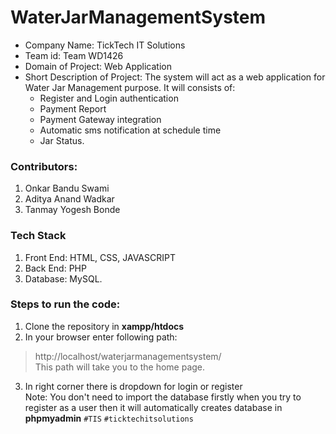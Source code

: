 # WaterJarManagementSystem

- Company Name: TickTech IT Solutions
- Team id: Team WD1426
- Domain of Project: Web Application
- Short Description of Project: The system will act as a web application for Water Jar Management purpose. It will consists of:
  - Register and Login authentication
  - Payment Report
  - Payment Gateway integration
  - Automatic sms notification at schedule time
  - Jar Status.

### Contributors:
1. Onkar Bandu Swami
2. Aditya Anand Wadkar
3. Tanmay Yogesh Bonde

### Tech Stack
1. Front End: HTML, CSS, JAVASCRIPT
2. Back End: PHP
3. Database: MySQL.

### Steps to run the code:
1. Clone the repository in **xampp/htdocs**
2. In your browser enter following path:
> http://localhost/waterjarmanagementsystem/ <br>
This path will take you to the home page.
3. In right corner there is dropdown for login or register <br>
Note: You don't need to import the database firstly when you try to register as a user then it will automatically creates database in **phpmyadmin**
`#TIS`
`#ticktechitsolutions`
